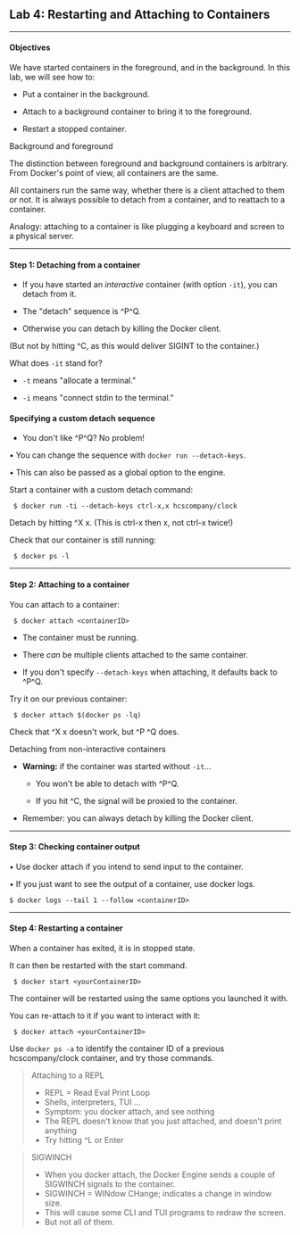 ## Lab 4: Restarting and Attaching to Containers

--------

#### Objectives

We have started containers in the foreground, and in the background. In this lab, we will see how to:

-   Put a container in the background.

-   Attach to a background container to bring it to the foreground.

-   Restart a stopped container.

 Background and foreground

The distinction between foreground and background containers is arbitrary. From Docker's point of view, all containers are the same.

All containers run the same way, whether there is a client attached to them or not. It is always possible to detach from a container, and to reattach to a container.

Analogy: attaching to a container is like plugging a keyboard and screen to a physical server.

--------

#### Step 1: Detaching from a container

-   If you have started an *interactive* container (with option `-it`), you can detach from it.

-   The "detach" sequence is ^P^Q.

-   Otherwise you can detach by killing the Docker client.

 (But not by hitting ^C, as this would deliver SIGINT to the container.)

What does `-it` stand for?

-   `-t` means "allocate a terminal."

-   `-i` means "connect stdin to the terminal."

#### Specifying a custom detach sequence

-   You don't like ^P^Q? No problem!

 • You can change the sequence with `docker run --detach-keys`.

 • This can also be passed as a global option to the engine.

Start a container with a custom detach command:
```
 $ docker run -ti --detach-keys ctrl-x,x hcscompany/clock
```
Detach by hitting ^X x. (This is ctrl-x then x, not ctrl-x twice!)

Check that our container is still running:
```
 $ docker ps -l
```

--------

#### Step 2: Attaching to a container

You can attach to a container:
```
 $ docker attach <containerID>
```
-   The container must be running.

-   There *can* be multiple clients attached to the same container.

-   If you don't specify `--detach-keys` when attaching, it defaults back to ^P^Q.

Try it on our previous container:
```
 $ docker attach $(docker ps -lq)
```
Check that ^X x doesn't work, but ^P ^Q does.

 Detaching from non-interactive containers

-   **Warning:** if the container was started without `-it`...

    -   You won't be able to detach with ^P^Q.

    -   If you hit ^C, the signal will be proxied to the container.

-   Remember: you can always detach by killing the Docker client.

--------

#### Step 3: Checking container output

• Use docker attach if you intend to send input to the container.

• If you just want to see the output of a container, use docker logs.
```
$ docker logs --tail 1 --follow <containerID>
```

--------
 
#### Step 4: Restarting a container

When a container has exited, it is in stopped state.

It can then be restarted with the start command.
```
 $ docker start <yourContainerID>
```
The container will be restarted using the same options you launched it with.

You can re-attach to it if you want to interact with it:
```
 $ docker attach <yourContainerID>
```
Use `docker ps -a` to identify the container ID of a previous hcscompany/clock container, and try those commands.

> Attaching to a REPL
> -   REPL = Read Eval Print Loop
> -   Shells, interpreters, TUI ...
> -   Symptom: you docker attach, and see nothing
> -   The REPL doesn't know that you just attached, and doesn't print anything
> -   Try hitting ^L or Enter

> SIGWINCH
> -   When you docker attach, the Docker Engine sends a couple of SIGWINCH signals to the container.
> -   SIGWINCH = WINdow CHange; indicates a change in window size.
> -   This will cause some CLI and TUI programs to redraw the screen.
> -   But not all of them.

